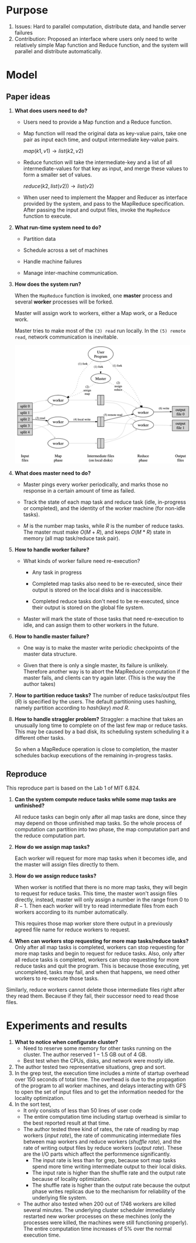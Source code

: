 # Purpose

1. Issues: Hard to parallel computation, distribute data, and handle server failures
2. Contribution: Proposed an interface where users only need to write relatively simple Map function and Reduce function, and the system will parallel and distribute automatically. 

# Model

## Paper ideas

1. **What does users need to do?**
   - Users need to provide a Map function and a Reduce function. 

   - Map function will read the original data as key-value pairs, take one pair as input each time, and output intermediate key-value pairs. 
     
     $map(k1,v1)\rightarrow list(k2,v2)$
     
   - Reduce function will take the intermediate-key and a list of all intermediate-values for that key as input, and merge these values to form a smaller set of values. 
     
     $reduce(k2,list(v2))\rightarrow list(v2)$
     
   - When user need to implement the Mapper and Reducer as interface provided by the system, and pass to the MapReduce specification. After passing the input and output files, invoke the ``MapReduce`` function to execute. 

2. **What run-time system need to do?**
   - Partition data

   - Schedule across a set of machines

   - Handle machine failures

   - Manage inter-machine communication. 

3. **How does the system run?** 
   
   When the ``MapReduce`` function is invoked, one **master** process and several **worker** processes will be forked. 
   
   Master will assign work to workers, either a Map work, or a Reduce work. 
   
   Master tries to make most of the ``(3) read`` run locally. In the ``(5) remote read``, network communication is inevitable. 
   
   <img src="imgs/MapReduce01.png" style="zoom: 50%;" />
4. **What does master need to do?**
   - Master pings every worker periodically, and marks those no response in a certain amount of time as failed. 

   - Track the state of each map task and reduce task (idle, in-progress or completed), and the identity of the worker machine (for non-idle tasks). 

   - $M$ is the number map tasks, while $R$ is the number of reduce tasks. The master must make $O(M+R)$, and keeps $O(M*R)$ state in memory (all map task/reduce task pair). 

5. **How to handle worker failure?**
   - What kinds of worker failure need re-execution? 

     - Any task in progress
     
     - Completed map tasks also need to be re-executed, since their output is stored on the local disks and is inaccessible. 
     
     - Completed reduce tasks don't need to be re-executed, since their output is stored on the global file system. 
     
   - Master will mark the state of those tasks that need re-execution to idle, and can assign them to other workers in the future. 
6. **How to handle master failure?**
   - One way is to make the master write periodic checkpoints of the master data structure. 

   - Given that there is only a single master, its failure is unlikely. Therefore another way is to abort the MapReduce computation if the master fails, and clients can try again later. (This is the way the author takes)
7. **How to partition reduce tasks?**
   The number of reduce tasks/output files ($R$) is specified by the users. The default partitioning uses hashing, namely partition according to $hash(key)\ mod\ R$. 
8. **How to handle straggler problem?**
   Straggler: a machine that takes an unusually long time to complete on of the last few map or reduce tasks. This may be caused by a bad disk, its scheduling system scheduling it a different other tasks. 
   
   So when a MapReduce operation is close to completion, the master schedules backup executions of the remaining in-progress tasks. 

## Reproduce

This reproduce part is based on the Lab 1 of MIT 6.824. 

1. **Can the system compute reduce tasks while some map tasks are unfinished?**

   All reduce tasks can begin only after all map tasks are done, since they may depend on those unfinished map tasks. So the whole process of computation can partition into two phase, the map computation part and the reduce computation part. 

2. **How do we assign map tasks?**

   Each worker will request for more map tasks when it becomes idle, and the master will assign files directly to them. 

3. **How do we assign reduce tasks?**

   When worker is notified that there is no more map tasks, they will begin to request for reduce tasks. This time, the master won't assign files directly, instead, master will only assign a number in the range from $0$ to $R-1$. Then each worker will try to read intermediate files from each workers according to its number automatically. 

   This requires those map worker store there output in a previously agreed file name for reduce workers to request. 
   
3. **When can workers stop requesting for more map tasks/reduce tasks?**
   Only after all map tasks is completed, workers can stop requesting for more map tasks and begin to request for reduce tasks. Also, only after all reduce tasks is completed, workers can stop requesting for more reduce tasks and quit the program. This is because those executing, yet uncompleted, tasks may fail, and when that happens, we need other workers to re-execute those tasks. 
   

Similarly, reduce workers cannot delete those intermediate files right after they read them. Because if they fail, their successor need to read those files. 

# Experiments and results

1. **What to notice when configurate cluster?**
   - Need to reserve some memory for other tasks running on the cluster. The author reserved $1-1.5$ GB out of $4$ GB. 
   - Best test when the CPUs, disks, and network were mostly idle. 
2. The author tested two representative situations, grep and sort. 
3. In the grep test, the execution time includes a minte of startup overhead over $150$ seconds of total time. The overhead is due to the propagation of the program to all worker machines, and delays interacting with GFS to open the set of input files and to get the information needed for the locality optimization. 
4. In the sort test, 
   - It only consists of less than $50$ lines of user code
   - The entire computation time including startup overhead is similar to the best reported result at that time. 
   - The author tested three kind of rates, the rate of reading by map workers (*input rate*), the rate of communicating intermediate files between map workers and reduce workers (*shuffle rate*), and the rate of writing output files by reduce workers (*output rate*). These are the I/O parts which affect the perfornmence significantly. 
     - The input rate is less than for grep, because sort map tasks spend more time writing intermediate output to their local disks. 
     - The input rate is higher than the shuffle rate and the output rate because of locality optimization. 
     - The shuffle rate is higher than the output rate because the output phase writes replicas due to the mechanism for reliability  of the underlying file system. 
   - The author also tested when $200$ out of $1746$ workers are killed several minutes. The underlying cluster scheduler immediately restarted new worker processes on these mechines (only the processes were killed, the machines were still functioning properly). The entire computation time increases of $5\%$ over the normal execution time. 

